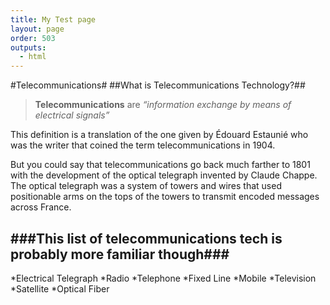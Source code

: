 ```yaml
---
title: My Test page
layout: page
order: 503
outputs:
  - html
---
```

#Telecommunications#
##What is Telecommunications Technology?##

>**Telecommunications** are _“information exchange by means of electrical signals”_

This definition is a translation of the one given by Édouard Estaunié who was the writer that coined the term telecommunications in 1904.

But you could say that telecommunications go back much farther to 1801 with the development of the optical telegraph invented by Claude Chappe. The optical telegraph was a system of towers and wires that used positionable arms on the tops of the towers to transmit encoded messages across France.

###This list of telecommunications tech is probably more familiar though###
----------
*Electrical Telegraph
*Radio
*Telephone
*Fixed Line
*Mobile
*Television
*Satellite
*Optical Fiber
